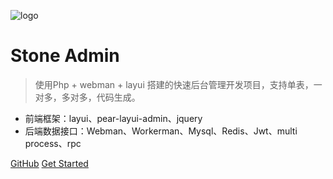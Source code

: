 ![logo](https://docsify.js.org/_media/icon.svg)

# Stone Admin

> 使用Php + webman + layui 搭建的快速后台管理开发项目，支持单表，一对多，多对多，代码生成。

* 前端框架：layui、pear-layui-admin、jquery
* 后端数据接口：Webman、Workerman、Mysql、Redis、Jwt、multi process、rpc

[GitHub](https://github.com/SeventColourStone/StoneAdmin)
[Get Started](#quick-start)
